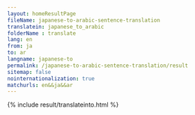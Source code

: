 ```yaml
---
layout: homeResultPage
fileName: japanese-to-arabic-sentence-translation
translatein: japanese_to_arabic
folderName : translate
lang: en
from: ja
to: ar
langname: japanese-to
permalink: /japanese-to-arabic-sentence-translation/result
sitemap: false
nointernationalization: true
matchurls: en&&ja&&ar
---
```

{% include result/translateinto.html %}

<script src="/js/result/translation.js" data-foldername="{{page.folderName}}" data-lang="{{page.lang}}"></script>
